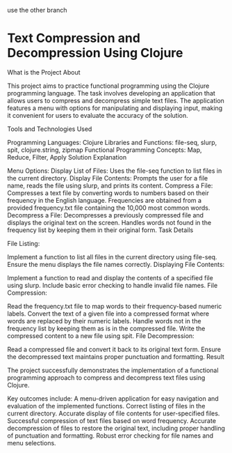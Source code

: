 
use the other branch 

# **Text Compression and Decompression Using Clojure**

What is the Project About

This project aims to practice functional programming using the Clojure programming language. The task involves developing an application that allows users to compress and decompress simple text files. The application features a menu with options for manipulating and displaying input, making it convenient for users to evaluate the accuracy of the solution.

Tools and Technologies Used

Programming Languages: Clojure
Libraries and Functions: file-seq, slurp, spit, clojure.string, zipmap
Functional Programming Concepts: Map, Reduce, Filter, Apply
Solution Explanation

Menu Options:
Display List of Files:
Uses the file-seq function to list files in the current directory.
Display File Contents:
Prompts the user for a file name, reads the file using slurp, and prints its content.
Compress a File:
Compresses a text file by converting words to numbers based on their frequency in the English language.
Frequencies are obtained from a provided frequency.txt file containing the 10,000 most common words.
Decompress a File:
Decompresses a previously compressed file and displays the original text on the screen.
Handles words not found in the frequency list by keeping them in their original form.
Task Details

File Listing:

Implement a function to list all files in the current directory using file-seq.
Ensure the menu displays the file names correctly.
Displaying File Contents:

Implement a function to read and display the contents of a specified file using slurp.
Include basic error checking to handle invalid file names.
File Compression:

Read the frequency.txt file to map words to their frequency-based numeric labels.
Convert the text of a given file into a compressed format where words are replaced by their numeric labels.
Handle words not in the frequency list by keeping them as is in the compressed file.
Write the compressed content to a new file using spit.
File Decompression:

Read a compressed file and convert it back to its original text form.
Ensure the decompressed text maintains proper punctuation and formatting.
Result

The project successfully demonstrates the implementation of a functional programming approach to compress and decompress text files using Clojure.

Key outcomes include:
A menu-driven application for easy navigation and evaluation of the implemented functions.
Correct listing of files in the current directory.
Accurate display of file contents for user-specified files.
Successful compression of text files based on word frequency.
Accurate decompression of files to restore the original text, including proper handling of punctuation and formatting.
Robust error checking for file names and menu selections.
